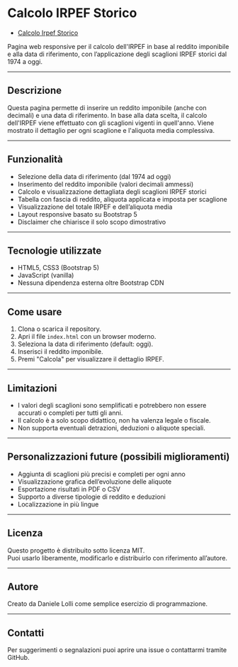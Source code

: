 # Calcolo IRPEF Storico

* [Calcolo Irpef Storico](./calcolo-irpef-storico.html)

Pagina web responsive per il calcolo dell'IRPEF in base al reddito imponibile e alla data di riferimento, con l’applicazione degli scaglioni IRPEF storici dal 1974 a oggi.

---

## Descrizione

Questa pagina permette di inserire un reddito imponibile (anche con decimali) e una data di riferimento. In base alla data scelta, il calcolo dell'IRPEF viene effettuato con gli scaglioni vigenti in quell'anno. Viene mostrato il dettaglio per ogni scaglione e l'aliquota media complessiva.

---

## Funzionalità

- Selezione della data di riferimento (dal 1974 ad oggi)
- Inserimento del reddito imponibile (valori decimali ammessi)
- Calcolo e visualizzazione dettagliata degli scaglioni IRPEF storici
- Tabella con fascia di reddito, aliquota applicata e imposta per scaglione
- Visualizzazione del totale IRPEF e dell’aliquota media
- Layout responsive basato su Bootstrap 5
- Disclaimer che chiarisce il solo scopo dimostrativo

---

## Tecnologie utilizzate

- HTML5, CSS3 (Bootstrap 5)
- JavaScript (vanilla)
- Nessuna dipendenza esterna oltre Bootstrap CDN

---

## Come usare

1. Clona o scarica il repository.
2. Apri il file `index.html` con un browser moderno.
3. Seleziona la data di riferimento (default: oggi).
4. Inserisci il reddito imponibile.
5. Premi "Calcola" per visualizzare il dettaglio IRPEF.

---

## Limitazioni

- I valori degli scaglioni sono semplificati e potrebbero non essere accurati o completi per tutti gli anni.
- Il calcolo è a solo scopo didattico, non ha valenza legale o fiscale.
- Non supporta eventuali detrazioni, deduzioni o aliquote speciali.

---

## Personalizzazioni future (possibili miglioramenti)

- Aggiunta di scaglioni più precisi e completi per ogni anno
- Visualizzazione grafica dell’evoluzione delle aliquote
- Esportazione risultati in PDF o CSV
- Supporto a diverse tipologie di reddito e deduzioni
- Localizzazione in più lingue

---

## Licenza

Questo progetto è distribuito sotto licenza MIT.  
Puoi usarlo liberamente, modificarlo e distribuirlo con riferimento all’autore.

---

## Autore

Creato da Daniele Lolli come semplice esercizio di programmazione.

---

## Contatti

Per suggerimenti o segnalazioni puoi aprire una issue o contattarmi tramite GitHub.


